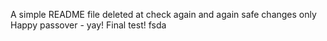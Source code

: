 A simple README file
deleted at
check again
and again
safe changes only
Happy passover - yay!
Final test!
fsda
